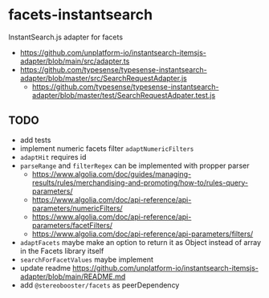 # facets-instantsearch

InstantSearch.js adapter for facets

- https://github.com/unplatform-io/instantsearch-itemsjs-adapter/blob/main/src/adapter.ts
- https://github.com/typesense/typesense-instantsearch-adapter/blob/master/src/SearchRequestAdapter.js
  - https://github.com/typesense/typesense-instantsearch-adapter/blob/master/test/SearchRequestAdpater.test.js

## TODO

- add tests
- implement numeric facets filter `adaptNumericFilters`
- `adaptHit` requires id
- `parseRange` and `filterRegex` can be implemented with propper parser
  - https://www.algolia.com/doc/guides/managing-results/rules/merchandising-and-promoting/how-to/rules-query-parameters/
  - https://www.algolia.com/doc/api-reference/api-parameters/numericFilters/
  - https://www.algolia.com/doc/api-reference/api-parameters/facetFilters/
  - https://www.algolia.com/doc/api-reference/api-parameters/filters/
- `adaptFacets` maybe make an option to return it as Object instead of array in the Facets library itself
- `searchForFacetValues` maybe implement
- update readme https://github.com/unplatform-io/instantsearch-itemsjs-adapter/blob/main/README.md
- add `@stereobooster/facets` as peerDependency